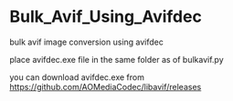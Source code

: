 # Bulk_Avif_Using_Avifdec
bulk avif image conversion using avifdec

place avifdec.exe file in the same folder as of bulkavif.py

you can download avifdec.exe from https://github.com/AOMediaCodec/libavif/releases
